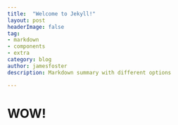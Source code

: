 ```yaml
---
title:  "Welcome to Jekyll!"
layout: post
headerImage: false
tag:
- markdown
- components
- extra
category: blog
author: jamesfoster
description: Markdown summary with different options

---
```

# WOW!
